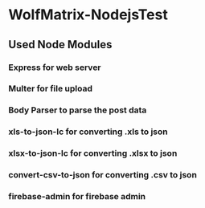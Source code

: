 # WolfMatrix-NodejsTest

## Used Node Modules

### Express for web server
### Multer for file upload
### Body Parser to parse the post data
### xls-to-json-lc for converting .xls to json
### xlsx-to-json-lc for converting .xlsx to json
### convert-csv-to-json for converting .csv to json
### firebase-admin for firebase admin

